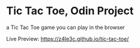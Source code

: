 # Tic Tac Toe, Odin Project

a Tic Tac Toe game you can play in the browser

Live Preview: https://z4le3c.github.io/tic-tac-toe/
